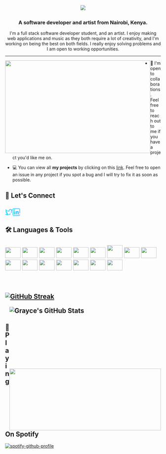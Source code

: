 <h1 align="center">
    <img src="https://readme-typing-svg.herokuapp.com/?lines=Hi+there!+👋🏽;I'm+Grayce!+🦈;Nice+to+meet+you!+🙂&center=true&size=30&color=29d2a">
</h1>
<h3 align="center">A software developer and artist from Nairobi, Kenya.</h3>

<p align="center">I'm a full stack software developer student, and an artist. I enjoy making web applications and music as they both require a lot of creativity, and I'm working on being the best on both fields. I really enjoy solving problems and I am open to working opportunities.</p>

---

<img align="left" width="470px" height="300px" src="https://media0.giphy.com/media/BACNp4PYgXACSPujxi/200.webp?cid=ecf05e47czdtdnqxmled37wxu9qt20n3o1qaicw3jvk8qj9p&rid=200.webp&ct=g">

- 👥 I'm open to collaborations. Feel free to reach out to me if you have a project you'd like me on.

- 💻 You can view all **my projects** by clicking on this [link](https://github.com/Graycemuthui?tab=repositories). Feel free to open an issue in any project if you spot a bug and I will try to fix it as soon as possible.

 <h2>📲  Let's Connect<h2>
  <a href="https://twitter.com/Grayce_Muthui">
  <img align="left" alt="Grayce Muthui's Twitter" height="24px" src="https://raw.githubusercontent.com/shaqdeff/shaqdeff/main/twitter.png" />
 </a>
 <a href="https://www.linkedin.com/in/grayce-muthui/">
  <img align="left" alt="Grayce's LinkedIn" height="24px" src="https://raw.githubusercontent.com/shaqdeff/shaqdeff/main/linkedin.png" />
 </a>
</br>
 
 <h2>🛠 Languages & Tools<h2>
 <p align="left">
 <img height="35" width="50" src="https://cdn.jsdelivr.net/gh/devicons/devicon/icons/html5/html5-plain-wordmark.svg" />
 <img height="35" width="50" src="https://cdn.jsdelivr.net/gh/devicons/devicon/icons/css3/css3-plain-wordmark.svg" />
 <img height="35" width="50" src="https://cdn.jsdelivr.net/gh/devicons/devicon/icons/sass/sass-original.svg" />
 <img height="35" width="50" src="https://cdn.jsdelivr.net/gh/devicons/devicon/icons/gulp/gulp-plain.svg" />
 <img height="35" width="50" src="https://cdn.jsdelivr.net/gh/devicons/devicon/icons/javascript/javascript-plain.svg" />
 <img height="35" width="50" src="https://cdn.jsdelivr.net/gh/devicons/devicon/icons/git/git-original.svg" />
 <img height="42" width="50" src="https://cdn.jsdelivr.net/gh/devicons/devicon/icons/bootstrap/bootstrap-plain.svg" />
 <img height="35" width="50" src="https://cdn.jsdelivr.net/gh/devicons/devicon/icons/nodejs/nodejs-original-wordmark.svg" />
 <img height="35" width="50" src="https://cdn.jsdelivr.net/gh/devicons/devicon/icons/typescript/typescript-original.svg" />
 <img height="35" width="50" src="https://cdn.jsdelivr.net/gh/devicons/devicon/icons/redux/redux-original.svg" />
 <img height="35" width="50" src="https://cdn.jsdelivr.net/gh/devicons/devicon/icons/ruby/ruby-plain-wordmark.svg" />
 <img height="35" width="50" src="https://cdn.jsdelivr.net/gh/devicons/devicon/icons/rails/rails-plain-wordmark.svg" />
 <img height="35" width="50" src="https://cdn.jsdelivr.net/gh/devicons/devicon/icons/nextjs/nextjs-original-wordmark.svg" />
 <img height="35" width="50" src="https://cdn.jsdelivr.net/gh/devicons/devicon/icons/express/express-original-wordmark.svg" />
 <img height="35" width="50" src="https://cdn.jsdelivr.net/gh/devicons/devicon/icons/materialui/materialui-original.svg" />
 <img height="35" width="50" src="https://cdn.jsdelivr.net/gh/devicons/devicon/icons/tailwindcss/tailwindcss-plain.svg" />
                                                                                                                                           
 </p>
     
 </br>
 
[![GitHub Streak](https://github-readme-streak-stats.herokuapp.com?user=Graycemuthui&theme=monokai)](https://git.io/streak-stats)
    
 <div>      
 <img height="200" width="490" align="right" src="https://github-readme-stats-eight-theta.vercel.app/api?username=Graycemuthui&show_icons=true&theme=gruvbox" alt="Grayce's GitHub Stats"/>
  <img height="200" width="490" align="right" src ="https://github-readme-stats.vercel.app/api/top-langs/?username=Graycemuthui&layout=compact" alt "Languages"/>
  

 </div>
    
 </br>
 <h2>🎵 Playing On Spotify</h2>  
      
[![spotify-github-profile](https://spotify-github-profile.vercel.app/api/view?uid=31otta7twhjqdmryeiw5zcbogsei&cover_image=true&theme=default)](https://spotify-github-profile.vercel.app/api/view?uid=31otta7twhjqdmryeiw5zcbogsei&redirect=true)





